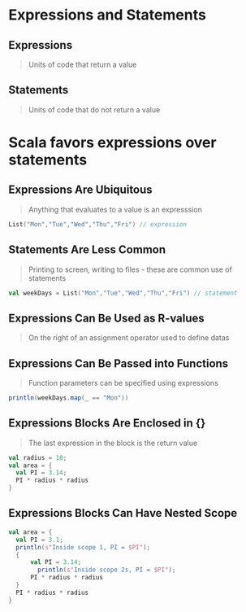 # Expressions and Statements

## Expressions
> Units of code that return a value

## Statements
> Units of code that do not return a value


# Scala favors expressions over statements

## Expressions Are Ubiquitous
> Anything that evaluates to a value is an expresssion

```scala
List("Mon","Tue","Wed","Thu","Fri") // expression
```

## Statements Are Less Common
> Printing to screen, writing to files - these are common use of statements

```scala
val weekDays = List("Mon","Tue","Wed","Thu","Fri") // statement
```

## Expressions Can Be Used as R-values
> On the right of an assignment operator used to define datas

## Expressions Can Be Passed into Functions
> Function parameters can be specified using expressions

```scala
println(weekDays.map(_ == "Mon"))
```

## Expressions Blocks Are Enclosed in {}
> The last expression in the block is the return value

```scala
val radius = 10;
val area = {
  val PI = 3.14;
  PI * radius * radius
}
```


## Expressions Blocks Can Have Nested Scope

```scala
val area = {
  val PI = 3.1;
  println(s"Inside scope 1, PI = $PI");
  {
      val PI = 3.14;
        println(s"Inside scope 2s, PI = $PI");
      PI * radius * radius
  }
  PI * radius * radius
}
```
